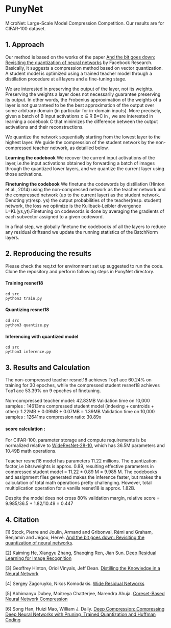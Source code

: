 # PunyNet
MicroNet: Large-Scale Model Compression Competition.
Our results are for CIFAR-100 dataset.

## 1. Approach
Our method is based on the works of the paper [And the bit goes down: Revisiting the quantization of neural networks](https://arxiv.org/abs/1907.05686) by Facebook Research. Basically, it suggests a compression method based on vector quantization. A student model is optimized using a trained teacher model through a distillation procedure at all layers and a fine-tuning stage.

We are interested in preserving the output of the layer, not its weights. Preserving the weights a layer does not necessarily guarantee preserving its output. In other words, the Frobenius approximation of the weights of a layer is not guaranteed to be the best approximation of the output over some arbitrary domain (in particular
for in-domain inputs).
More precisely, given a batch of B input activations x ∈ R B×C in , we are interested in learning a codebook C that minimizes the difference between the output activations and their reconstructions.

We quantize the network sequentially starting from the lowest layer to the highest layer. We guide the compression of the student network by the non-compressed teacher network, as detailled below.

<b>Learning the codebook</b>  We recover the current input activations of the layer,i.e.the input activations obtained by forwarding a batch of images through the quantized lower layers, and we quantize the current layer using those activations.

<b>Finetuning the codebook</b> We finetune the codewords by distillation (Hinton et al., 2014) using the non-compressed network as the teacher network and the compressed network (up to the current layer) as the student network.  Denoting yt(resp. ys) the output probabilities of the teacher(resp.  student) network, the loss we optimize is the Kullback-Leibler divergence L=KL(ys,yt).Finetuning on codewords is done by averaging the gradients of each subvector assigned to a given codeword.

In a final step,  we globally finetune the codebooks of all the layers to reduce any residual driftsand we update the running statistics of the BatchNorm layers.

## 2. Reproducing the results

Please check the req.txt for environment set up suggested to run the code.
Clone the repository and perform following steps in PunyNet directory.
#### Training resnet18 
```
cd src
python3 train.py
```
#### Quantizing resnet18
```
cd src
python3 quantize.py
```
#### Inferencing with quantized model
```
cd src
python3 inference.py
```

## 3. Results and Calculation

The non-compressed teacher resnet18 achieves Top1 acc 60.24% on training for 30 epoches, while the compressed student resnet18 achieves Top1 acc 53.39% on 9 epoches of finetuning.

Non-compressed teacher model: 42.83MB
Validation time on 10,000 samples : 14613ms
compressed student model (indexing + centroids + other): 1.22MB + 0.09MB + 0.07MB = 1.39MB
Validation time on 10,000 samples : 12641ms
compression ratio: 30.89x

#### score calculation : 
For CIFAR-100, parameter storage and compute requirements is be normalized relative to [WideResNet-28-10](https://arxiv.org/pdf/1605.07146.pdf), which has 36.5M parameters and 10.49B math operations.

Teacher resnet18 model has parameters 11.22 millions. The quantization factor,i.e bits/weights is approx. 0.89, resulting effective parameters in compressed student model = 11.22 * 0.89 M = 9.985 M. The codebooks and assignment files generated makes the inference faster, but makes the calculation of total math operations pretty challenging. However, total multiplication operation for a vanilla resnet18 is approx. 1.82B.

Despite the model does not cross 80% validation margin, relative score = 9.985/36.5 + 1.82/10.49 = 0.447

## 4. Citation

[1] Stock, Pierre and Joulin, Armand and Gribonval, Rémi and Graham, Benjamin and Jégou, Hervé. [And the bit goes down: Revisiting the quantization of neural networks](https://arxiv.org/abs/1907.05686).

[2] Kaiming He, Xiangyu Zhang, Shaoqing Ren, Jian Sun. [Deep Residual Learning for Image Recognition](https://arxiv.org/abs/1512.03385)

[3] Geoffrey Hinton, Oriol Vinyals, Jeff Dean. [Distilling the Knowledge in a Neural Network](https://arxiv.org/abs/1503.02531)

[4] Sergey Zagoruyko, Nikos Komodakis. [Wide Residual Networks](https://arxiv.org/abs/1605.07146)

[5] Abhimanyu Dubey, Moitreya Chatterjee, Narendra Ahuja. [Coreset-Based Neural Network Compression](https://arxiv.org/abs/1807.09810)

[6] Song Han, Huizi Mao, William J. Dally. [Deep Compression: Compressing Deep Neural Networks with Pruning, Trained Quantization and Huffman Coding](https://arxiv.org/abs/1510.00149)
